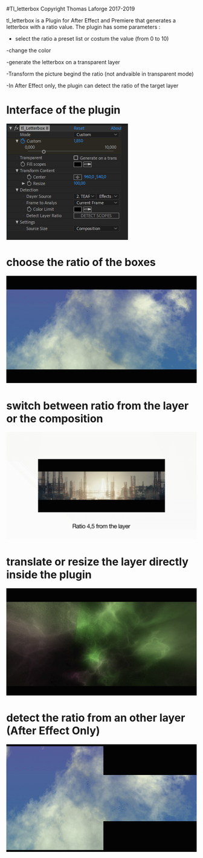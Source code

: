 #Tl_letterbox Copyright Thomas Laforge 2017-2019


tl_letterbox is a Plugin for After Effect and Premiere that generates a letterbox with a ratio value. 
The plugin has some parameters :
- select the ratio a preset list or costum the value (from 0 to 10)

-change the color

-generate the letterbox on a transparent layer

-Transform the picture begind the ratio (not andvaible in transparent mode)

-In After Effect only, the plugin can detect the ratio of the target layer

# Interface of the plugin
![Alt text](./docs/images/interface.PNG)


# choose the ratio of the boxes
![Imgur Image](./docs/images/choose_size_of_the_letterbox.gif)

# switch between ratio from the layer or the composition
![Imgur Image](./docs/images/comp_or_layer.gif)

# translate or resize the layer directly inside the plugin
![Imgur Image](./docs/images/tranform_layer_behind_letterbox.gif)

# detect the ratio from an other layer (After Effect Only)
![Imgur Image](./docs/images/detect_boxsize_from_other_layer.gif)
 
